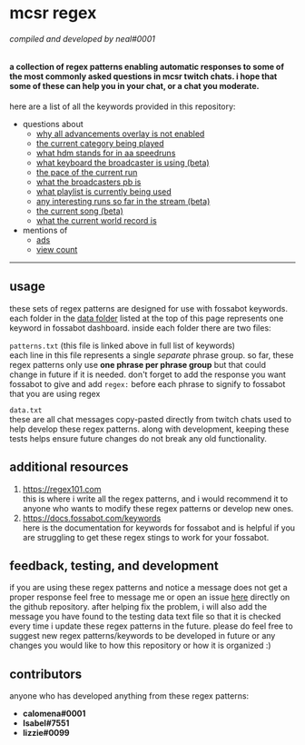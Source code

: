 # mcsr regex
###### *compiled and developed by neal#0001*
#### a collection of regex patterns enabling automatic responses to some of the most commonly asked questions in mcsr twitch chats. i hope that some of these can help you in your chat, or a chat you moderate.

here are a list of all the keywords provided in this repository:
+ questions about
	+ [why all advancements overlay is not enabled][aa-overlay]
	+ [the current category being played][category]
	+ [what hdm stands for in aa speedruns][hdm]
	+ [what keyboard the broadcaster is using (beta)][keyboard]
	+ [the pace of the current run][pace]
	+ [what the broadcasters pb is][pb]
	+ [what playlist is currently being used][playlist]
	+ [any interesting runs so far in the stream (beta)][runs]
	+ [the current song (beta)][song]
	+ [what the current world record is][wr]
+ mentions of
	+ [ads][ads]
	+ [view count][view-count]
---

## usage
these sets of regex patterns are designed for use with fossabot keywords. 
each folder in the [data folder][data] listed at the top of this page represents one keyword in fossabot dashboard.
inside each folder there are two files:

`patterns.txt` (this file is linked above in full list of keywords)  
each line in this file represents a single *separate* phrase group.
so far, these regex patterns only use **one phrase per phrase group** but that could change in future if it is needed.
don't forget to add the response you want fossabot to give and add `regex:` before each phrase to signify to fossabot that you are using regex

`data.txt`  
these are all chat messages copy-pasted directly from twitch chats used to help develop these regex patterns.
along with development, keeping these tests helps ensure future changes do not break any old functionality.

## additional resources
1) <https://regex101.com>  
this is where i write all the regex patterns, and i would recommend it to anyone who wants to modify these regex patterns or develop new ones.
2) <https://docs.fossabot.com/keywords>  
here is the documentation for keywords for fossabot and is helpful if you are struggling to get these regex stings to work for your fossabot.

## feedback, testing, and development
if you are using these regex patterns and notice a message does not get a proper response feel free to message me or open an issue [here][issues] directly on the github repository. 
after helping fix the problem, i will also add the message you have found to the testing data text file so that it is checked every time i update these regex patterns in the future. 
please do feel free to suggest new regex patterns/keywords to be developed in future or any changes you would like to how this repository or how it is organized :)

## contributors
anyone who has developed anything from these regex patterns:

+ **calomena#0001**
+ **Isabel#7551**
+ **lizzie#0099**

[aa-overlay]: https://github.com/nealxm/mcsr-regex/blob/master/data/aa-overlay/patterns.txt
[category]: https://github.com/nealxm/mcsr-regex/blob/master/data/category/patterns.txt
[hdm]: https://github.com/nealxm/mcsr-regex/blob/master/data/hdm/patterns.txt
[keyboard]: https://github.com/nealxm/mcsr-regex/blob/master/data/keyboard/patterns.txt
[pace]: https://github.com/nealxm/mcsr-regex/blob/master/data/pace/patterns.txt
[pb]: https://github.com/nealxm/mcsr-regex/blob/master/data/pb/patterns.txt
[playlist]: https://github.com/nealxm/mcsr-regex/blob/master/data/playlist/patterns.txt
[runs]: https://github.com/nealxm/mcsr-regex/blob/master/data/runs/patterns.txt
[song]: https://github.com/nealxm/mcsr-regex/blob/master/data/song/patterns.txt
[wr]: https://github.com/nealxm/mcsr-regex/blob/master/data/wr/patterns.txt

[ads]: https://github.com/nealxm/mcsr-regex/blob/master/data/ads/patterns.txt
[view-count]: https://github.com/nealxm/mcsr-regex/blob/master/data/view-count/patterns.txt

[data]: https://github.com/nealxm/mcsr-regex/tree/master/data
[issues]: https://github.com/nealxm/mcsr-regex/issues